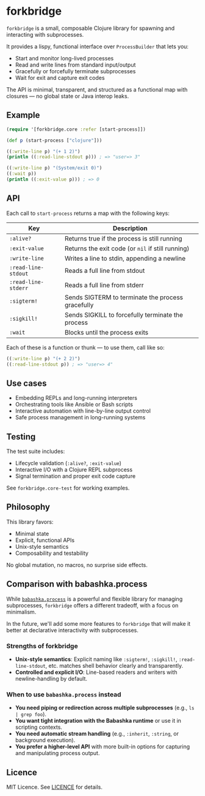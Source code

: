 # forkbridge

`forkbridge` is a small, composable Clojure library for spawning and interacting with subprocesses.

It provides a lispy, functional interface over `ProcessBuilder` that lets you:
- Start and monitor long-lived processes
- Read and write lines from standard input/output
- Gracefully or forcefully terminate subprocesses
- Wait for exit and capture exit codes

The API is minimal, transparent, and structured as a functional map with closures — no global state or Java interop leaks.

## Example

```clojure
(require '[forkbridge.core :refer [start-process]])

(def p (start-process ["clojure"]))

((:write-line p) "(+ 1 2)")
(println ((:read-line-stdout p))) ; => "user=> 3"

((:write-line p) "(System/exit 0)")
((:wait p))
(println ((:exit-value p))) ; => 0
```

## API

Each call to `start-process` returns a map with the following keys:

| Key                | Description                                      |
|---------------------|--------------------------------------------------|
| `:alive?`           | Returns true if the process is still running     |
| `:exit-value`       | Returns the exit code (or `nil` if still running)|
| `:write-line`       | Writes a line to stdin, appending a newline      |
| `:read-line-stdout` | Reads a full line from stdout                    |
| `:read-line-stderr` | Reads a full line from stderr                    |
| `:sigterm!`         | Sends SIGTERM to terminate the process gracefully|
| `:sigkill!`         | Sends SIGKILL to forcefully terminate the process|
| `:wait`             | Blocks until the process exits                   |

Each of these is a function or thunk — to use them, call like so:

```clojure
((:write-line p) "(+ 2 2)")
((:read-line-stdout p)) ; => "user=> 4"
```

## Use cases

- Embedding REPLs and long-running interpreters
- Orchestrating tools like Ansible or Bash scripts
- Interactive automation with line-by-line output control
- Safe process management in long-running systems

## Testing

The test suite includes:

- Lifecycle validation (`:alive?`, `:exit-value`)
- Interactive I/O with a Clojure REPL subprocess
- Signal termination and proper exit code capture

See `forkbridge.core-test` for working examples.

## Philosophy

This library favors:
- Minimal state
- Explicit, functional APIs
- Unix-style semantics
- Composability and testability

No global mutation, no macros, no surprise side effects.

## Comparison with babashka.process

While [`babashka.process`](https://github.com/babashka/process) is a powerful and flexible library for managing subprocesses, `forkbridge` offers a different tradeoff, with a focus on minimalism.

In the future, we'll add some more features to `forkbridge` that will make it better at declarative interactivity with subprocesses.

### Strengths of forkbridge

- **Unix-style semantics**: Explicit naming like `:sigterm!`, `:sigkill!`, `:read-line-stdout`, etc. matches shell behavior clearly and transparently.
- **Controlled and explicit I/O**: Line-based readers and writers with newline-handling by default.

### When to use `babashka.process` instead

- **You need piping or redirection across multiple subprocesses** (e.g., `ls | grep foo`).
- **You want tight integration with the Babashka runtime** or use it in scripting contexts.
- **You need automatic stream handling** (e.g., `:inherit`, `:string`, or background execution).
- **You prefer a higher-level API** with more built-in options for capturing and manipulating process output.

## Licence

MIT Licence. See [LICENCE](LICENCE) for details.
